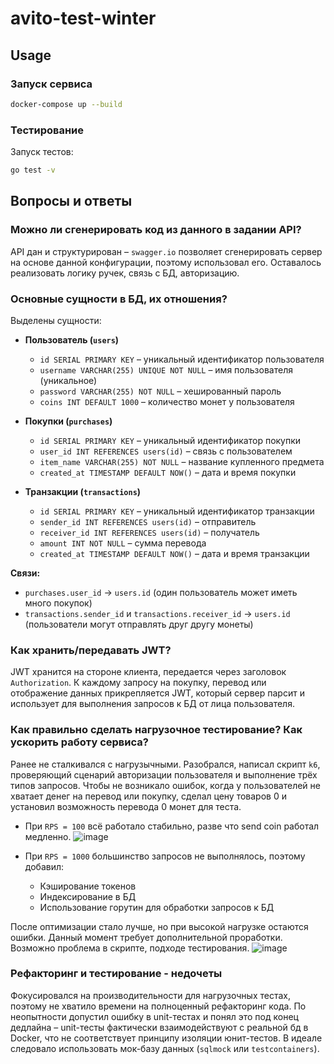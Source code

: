 # avito-test-winter

## Usage

### Запуск сервиса
```sh
docker-compose up --build
```

### Тестирование
Запуск тестов:
```sh
go test -v
```

## Вопросы и ответы

### Можно ли сгенерировать код из данного в задании API?
API дан и структурирован – `swagger.io` позволяет сгенерировать сервер на основе данной конфигурации, поэтому использовал его. Оставалось реализовать логику ручек, связь с БД, авторизацию.

### Основные сущности в БД, их отношения?
Выделены сущности:
- **Пользователь (`users`)**
  - `id SERIAL PRIMARY KEY` – уникальный идентификатор пользователя
  - `username VARCHAR(255) UNIQUE NOT NULL` – имя пользователя (уникальное)
  - `password VARCHAR(255) NOT NULL` – хешированный пароль
  - `coins INT DEFAULT 1000` – количество монет у пользователя
  
- **Покупки (`purchases`)**
  - `id SERIAL PRIMARY KEY` – уникальный идентификатор покупки
  - `user_id INT REFERENCES users(id)` – связь с пользователем
  - `item_name VARCHAR(255) NOT NULL` – название купленного предмета
  - `created_at TIMESTAMP DEFAULT NOW()` – дата и время покупки

- **Транзакции (`transactions`)**
  - `id SERIAL PRIMARY KEY` – уникальный идентификатор транзакции
  - `sender_id INT REFERENCES users(id)` – отправитель
  - `receiver_id INT REFERENCES users(id)` – получатель
  - `amount INT NOT NULL` – сумма перевода
  - `created_at TIMESTAMP DEFAULT NOW()` – дата и время транзакции

**Связи:**
- `purchases.user_id` → `users.id` (один пользователь может иметь много покупок)
- `transactions.sender_id` и `transactions.receiver_id` → `users.id` (пользователи могут отправлять друг другу монеты)

### Как хранить/передавать JWT?
JWT хранится на стороне клиента, передается через заголовок `Authorization`. К каждому запросу на покупку, перевод или отображение данных прикрепляется JWT, который сервер парсит и использует для выполнения запросов к БД от лица пользователя.

### Как правильно сделать нагрузочное тестирование? Как ускорить работу сервиса?
Ранее не сталкивался с нагрузычными. Разобрался, написал скрипт `k6`, проверяющий сценарий авторизации пользователя и выполнение трёх типов запросов. Чтобы не возникало ошибок, когда у пользователей не хватает денег на перевод или покупку, сделал цену товаров 0 и установил возможность перевода 0 монет для теста.
- При `RPS = 100` всё работало стабильно, разве что send coin работал медленно. 
  ![image](https://github.com/user-attachments/assets/6736584c-65ae-43e4-a0fc-4529192c52a4)

- При `RPS = 1000` большинство запросов не выполнялось, поэтому добавил:
  - Кэширование токенов
  - Индексирование в БД
  - Использование горутин для обработки запросов к БД

После оптимизации стало лучше, но при высокой нагрузке остаются ошибки. Данный момент требует дополнительной проработки. Возможно проблема в скрипте, подходе тестирования.
![image](https://github.com/user-attachments/assets/368f0037-a59a-412e-bb7a-d1910c9b211d)


### Рефакторинг и тестирование - недочеты
Фокусировался на производительности для нагрузочных тестах, поэтому не хватило времени на полноценный рефакторинг кода. По неопытности допустил ошибку в unit-тестах и понял это под конец дедлайна – unit-тесты фактически взаимодействуют с реальной бд в Docker, что не соответствует принципу изоляции юнит-тестов. В идеале следовало использовать мок-базу данных (`sqlmock` или `testcontainers`). 
